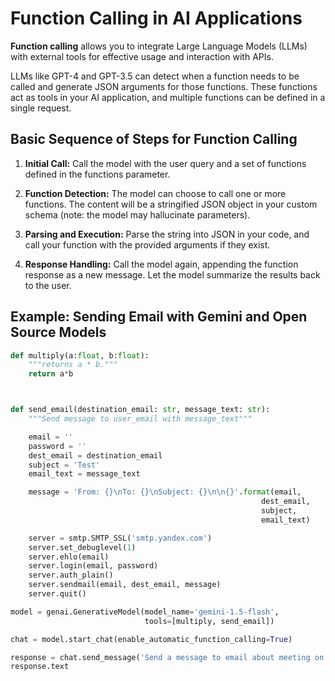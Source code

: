 # Function Calling in AI Applications

**Function calling** allows you to integrate Large Language Models (LLMs) with external tools for effective usage and interaction with APIs.

LLMs like GPT-4 and GPT-3.5 can detect when a function needs to be called and generate JSON arguments for those functions. These functions act as tools in your AI application, and multiple functions can be defined in a single request.

## Basic Sequence of Steps for Function Calling

1. **Initial Call:** Call the model with the user query and a set of functions defined in the functions parameter.
   
2. **Function Detection:** The model can choose to call one or more functions. The content will be a stringified JSON object in your custom schema (note: the model may hallucinate parameters).

3. **Parsing and Execution:** Parse the string into JSON in your code, and call your function with the provided arguments if they exist.
   
4. **Response Handling:** Call the model again, appending the function response as a new message. Let the model summarize the results back to the user.

## Example: Sending Email with Gemini and Open Source Models

```python
def multiply(a:float, b:float):
    """returns a * b."""
    return a*b



def send_email(destination_email: str, message_text: str):
    """Send message to user_email with message_text"""

    email = ''
    password = ''
    dest_email = destination_email
    subject = 'Test'
    email_text = message_text

    message = 'From: {}\nTo: {}\nSubject: {}\n\n{}'.format(email,
                                                        dest_email, 
                                                        subject, 
                                                        email_text)

    server = smtp.SMTP_SSL('smtp.yandex.com')
    server.set_debuglevel(1)
    server.ehlo(email)
    server.login(email, password)
    server.auth_plain()
    server.sendmail(email, dest_email, message)
    server.quit()

model = genai.GenerativeModel(model_name='gemini-1.5-flash',
                              tools=[multiply, send_email])

chat = model.start_chat(enable_automatic_function_calling=True)

response = chat.send_message('Send a message to email about meeting on June 13. And tell him to call my number back. Be kind')
response.text
```

